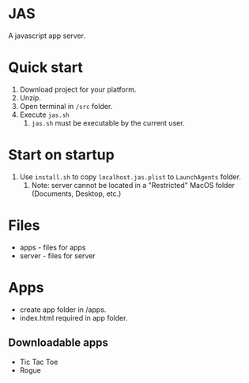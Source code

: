 # JAS
A javascript app server.

# Quick start
1. Download project for your platform.
2. Unzip.
3. Open terminal in `/src` folder.
4. Execute `jas.sh`
   1. `jas.sh` must be executable by the current user.

# Start on startup
1. Use `install.sh` to copy `localhost.jas.plist` to `LaunchAgents` folder.
   1. Note: server cannot be located in a "Restricted" MacOS folder (Documents, Desktop, etc.)

# Files
- apps - files for apps
- server - files for server

# Apps
- create app folder in /apps.
- index.html required in app folder.

## Downloadable apps
- Tic Tac Toe
- Rogue